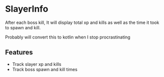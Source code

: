 # SlayerInfo
After each boss kill, It will display total xp and kills as well as the time it took to spawn and kill.

Probably will convert this to kotlin when I stop procrastinating 

## Features
* Track slayer xp and kills
* Track boss spawn and kill times

